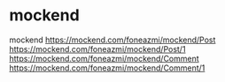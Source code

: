 # mockend
mockend
https://mockend.com/foneazmi/mockend/Post
https://mockend.com/foneazmi/mockend/Post/1
https://mockend.com/foneazmi/mockend/Comment
https://mockend.com/foneazmi/mockend/Comment/1
